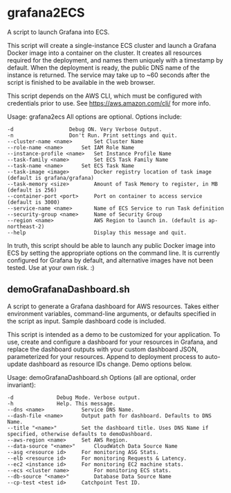 # grafana2ECS
A script to launch Grafana into ECS.

This script will create a single-instance ECS cluster and launch a Grafana Docker image into a container on the cluster.
It creates all resources required for the deployment, and names them uniquely with a timestamp by default.
When the deployment is ready, the public DNS name of the instance is returned.  The service may take up to ~60 seconds after the script is finished to be available in the web browser.

This script depends on the AWS CLI, which must be configured with credentials prior to use. See https://aws.amazon.com/cli/ for more info.

Usage: grafana2ecs <options>
All options are optional. Options include:

	-d			        Debug ON. Very Verbose Output.
	-n			        Don't Run. Print settings and quit.
	--cluster-name <name>		Set Cluster Name
	--role-name <name>		Set IAM Role Name
	--instance-profile <name>	Set Instance Profile Name
	--task-family <name>		Set ECS Task Family Name
	--task-name <name>		Set ECS Task Name
	--task-image <image>		Docker registry location of task image (default is grafana/grafana)
	--task-memory <size>		Amount of Task Memory to register, in MB (default is 256)
	--container-port <port>	  	Port on container to access service (default is 3000)
	--service-name <name>		Name of ECS Service to run Task definition
	--security-group <name>	  	Name of Security Group
	--region <name>		        AWS Region to launch in. (default is ap-northeast-2)
	--help                    	Display this message and quit.


In truth, this script should be able to launch any public Docker image into ECS by setting the appropriate options on the command line. It is currently configured for Grafana by default, and alternative images have not been tested. Use at your own risk. :)

## demoGrafanaDashboard.sh
A script to generate a Grafana dashboard for AWS resources. Takes either environment variables, command-line arguments, or defaults specified in the script as input. Sample dashboard code is included.

This script is intended as a demo to be customized for your application. To use, create and configure a dashboard for your resources in Grafana, and replace the dashboard outputs with your custom dashboard JSON, parameterized for your resources.  Append to deployment process to auto-update dashboard as resource IDs change.  Demo options below.

Usage: demoGrafanaDashboard.sh <options>
Options (all are optional, order invariant):
	
	-d				Debug Mode. Verbose output.
	-h				Help. This message.
	--dns <name>			Service DNS Name.
	--dash-file <name>		Output path for dashboard. Defaults to DNS Name.
	--title "<name>"		Set the dashboard title. Uses DNS Name if specified, otherwise defaults to demoDashboard.
	--aws-region <name>		Set AWS Region.
	--data-source "<name>"		CloudWatch Data Source Name
	--asg <resource id>		For monitoring ASG Stats.
	--elb <resource id>		For monitoring Requests & Latency.
	--ec2 <instance id>		For monitoring EC2 machine stats.
	--ecs <cluster name>		For monitoring ECS stats.
	--db-source "<name>"		Database Data Source Name
	--cp-test <test id>		Catchpoint Test ID.
